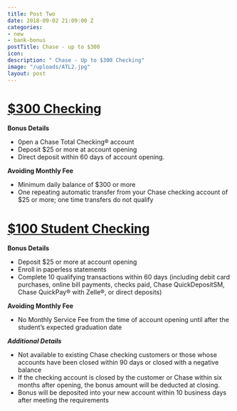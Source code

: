 ```yaml
---
title: Post Two
date: 2018-09-02 21:09:00 Z
categories:
- new
- bank-bonus
postTitle: Chase - up to $300
icon: 
description: " Chase - Up to $300 Checking"
image: "/uploads/ATL2.jpg"
layout: post
---
```


# [$300 Checking](https://accounts.chase.com/consumer/banking/extemail?code=GG2669996FX3D9Y1&jp_cmp=rb/59666/ema/LC-NM096/Body_Image_1)


**Bonus Details**
* 0pen a Chase Total Checking® account
* Deposit $25 or more at account opening
* Direct deposit within 60 days of account opening.


**Avoiding Monthly Fee**
* Minimum daily balance of $300 or more
* One repeating automatic transfer from your Chase checking account of $25 or more; one time transfers do not qualify

# [$100 Student Checking](https://www.chase.com/personal/checking/student-checking)


**Bonus Details**
* Deposit $25 or more at account opening
* Enroll in paperless statements
* Complete 10 qualifying transactions within 60 days (including debit card purchases, online bill payments, checks paid, Chase QuickDepositSM, Chase QuickPay® with Zelle®, or direct deposits)


**Avoiding Monthly Fee**
* No Monthly Service Fee from the time of account opening until after the student’s expected graduation date



***Additional Details***
* Not available to existing Chase checking customers or those whose accounts have been closed within 90 days or closed with a negative balance
* If the checking account is closed by the customer or Chase within six months after opening, the bonus amount will be deducted at closing.
* Bonus will be deposited into your new account within 10 business days after meeting the requirements